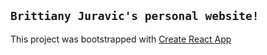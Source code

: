 ## `Brittiany Juravic's personal website!`


This project was bootstrapped with [Create React App](https://github.com/facebook/create-react-app)


